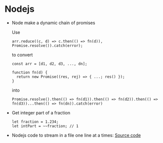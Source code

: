 # Nodejs

- Node make a dynamic chain of promises

  Use

  ```
  arr.reduce((c, d) => c.then(() => fn(d)), Promise.resolve()).catch(error);
  ```

  to convert

  ```
  const arr = [d1, d2, d3, ..., dn];

  function fn(d) {
    return new Promise((res, rej) => { ...; res() });
  }
  ```

  into

  ```
  Promise.resolve().then(() => fn(d1)).then(() => fn(d2)).then(() => fn(d3))...then(() => fn(dn)).catch(error)
  ```

- Get integer part of a fraction

  ```
  let fraction = 1.234;
  let intPart = ~~fraction; // 1
  ```

- Nodejs code to stream in a file one line at a times: [Source code](./stream-file.js)
